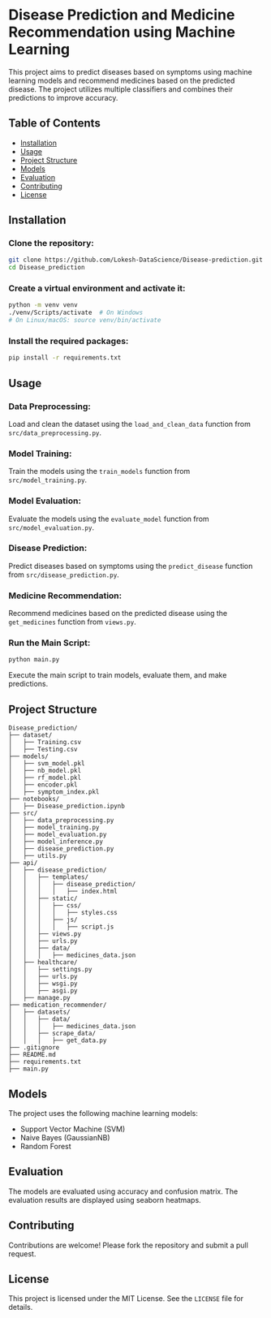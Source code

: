 ﻿# Disease Prediction and Medicine Recommendation using Machine Learning

This project aims to predict diseases based on symptoms using machine learning models and recommend medicines based on the predicted disease. The project utilizes multiple classifiers and combines their predictions to improve accuracy.

## Table of Contents

- [Installation](#installation)
- [Usage](#usage)
- [Project Structure](#project-structure)
- [Models](#models)
- [Evaluation](#evaluation)
- [Contributing](#contributing)
- [License](#license)

## Installation

### Clone the repository:

```bash
git clone https://github.com/Lokesh-DataScience/Disease-prediction.git
cd Disease_prediction
```

### Create a virtual environment and activate it:

```bash
python -m venv venv
./venv/Scripts/activate  # On Windows
# On Linux/macOS: source venv/bin/activate
```

### Install the required packages:

```bash
pip install -r requirements.txt
```

## Usage

### Data Preprocessing:

Load and clean the dataset using the `load_and_clean_data` function from `src/data_preprocessing.py`.

### Model Training:

Train the models using the `train_models` function from `src/model_training.py`.

### Model Evaluation:

Evaluate the models using the `evaluate_model` function from `src/model_evaluation.py`.

### Disease Prediction:

Predict diseases based on symptoms using the `predict_disease` function from `src/disease_prediction.py`.

### Medicine Recommendation:

Recommend medicines based on the predicted disease using the `get_medicines` function from `views.py`.

### Run the Main Script:

```bash
python main.py
```

Execute the main script to train models, evaluate them, and make predictions.

## Project Structure

```
Disease_prediction/
├── dataset/
│   ├── Training.csv
│   ├── Testing.csv
├── models/
│   ├── svm_model.pkl
│   ├── nb_model.pkl
│   ├── rf_model.pkl
│   ├── encoder.pkl
│   ├── symptom_index.pkl
├── notebooks/
│   ├── Disease_prediction.ipynb
├── src/
│   ├── data_preprocessing.py
│   ├── model_training.py
│   ├── model_evaluation.py
│   ├── model_inference.py
│   ├── disease_prediction.py
│   ├── utils.py
├── api/
│   ├── disease_prediction/
│   │   ├── templates/
│   │   │   ├── disease_prediction/
│   │   │   │   ├── index.html
│   │   ├── static/
│   │   │   ├── css/
│   │   │   │   ├── styles.css
│   │   │   ├── js/
│   │   │   │   ├── script.js
│   │   ├── views.py
│   │   ├── urls.py
│   │   ├── data/
│   │   │   ├── medicines_data.json
│   ├── healthcare/
│   │   ├── settings.py
│   │   ├── urls.py
│   │   ├── wsgi.py
│   │   ├── asgi.py
│   ├── manage.py
├── medication_recommender/
│   ├── datasets/
│   │   ├── data/
│   │   │   ├── medicines_data.json
│   │   ├── scrape_data/
│   │   │   ├── get_data.py
├── .gitignore
├── README.md
├── requirements.txt
├── main.py
```

## Models

The project uses the following machine learning models:

- Support Vector Machine (SVM)
- Naive Bayes (GaussianNB)
- Random Forest

## Evaluation

The models are evaluated using accuracy and confusion matrix. The evaluation results are displayed using seaborn heatmaps.

## Contributing

Contributions are welcome! Please fork the repository and submit a pull request.

## License

This project is licensed under the MIT License. See the `LICENSE` file for details.
